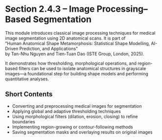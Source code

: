 # Section 2.4.3 – Image Processing–Based Segmentation

This module introduces classical image processing techniques for medical image segmentation using 2D anatomical scans. It is part of  
"Human Anatomical Shape Metamorphosis: Statistical Shape Modelling, AI-Driven Prediction, and Applications"  
by Tan-Nhu Nguyen and Tien-Tuan Dao (ISTE Group, London, 2025).

It demonstrates how thresholding, morphological operations, and region-based filters can be used to isolate anatomical structures in grayscale images—a foundational step for building shape models and performing quantitative analyses.

## Short Contents

- Converting and preprocessing medical images for segmentation  
- Applying global and adaptive thresholding techniques  
- Using morphological filters (dilation, erosion, closing) to refine boundaries  
- Implementing region-growing or contour-following methods  
- Saving segmentation masks and overlaying results on original images